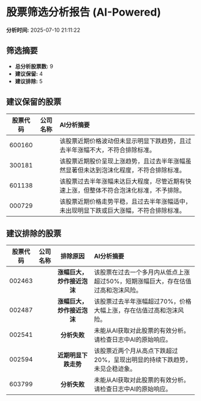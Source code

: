 # 股票筛选分析报告 (AI-Powered)

**分析时间:** 2025-07-10 21:11:22

## 筛选摘要

- **总分析股票数:** 9
- **建议保留:** 4
- **建议排除:** 5

## 建议保留的股票

| 股票代码 | 公司名称 | AI分析摘要 |
|:---:|:---:|:---|
| 600160 |  | 该股票近期价格波动但未显示明显下跌趋势，且过去半年涨幅不大，不符合排除标准。 |
| 300181 |  | 该股票近期股价呈现上涨趋势，且过去半年涨幅虽然显著但未达到泡沫化程度，不符合排除标准。 |
| 601138 |  | 该股票过去半年涨幅未达巨大程度，尽管近期有快速上涨，但整体不符合泡沫化标准，不予排除。 |
| 000729 |  | 该股票近期价格走势平稳，且过去半年涨幅适中，未出现明显下跌或巨大涨幅，不符合排除标准。 |

## 建议排除的股票

| 股票代码 | 公司名称 | 排除原因 | AI分析摘要 |
|:---:|:---:|:---:|:---|
| 002463 |  | **涨幅巨大，炒作接近泡沫** | 该股票在过去一个多月内从低点上涨超过50%，短期涨幅巨大，存在估值过高和泡沫风险。 |
| 002487 |  | **涨幅巨大，炒作接近泡沫** | 该股票过去半年涨幅超过70%，价格大幅上涨，存在估值过高和泡沫风险。 |
| 002541 |  | **分析失败** | 未能从AI获取对此股票的有效分析。请检查日志中AI的原始响应。 |
| 002594 |  | **近期明显下跌走势** | 该股票近两个月从高点下跌超过20%，呈现出明显的持续下跌趋势，未见企稳迹象。 |
| 603799 |  | **分析失败** | 未能从AI获取对此股票的有效分析。请检查日志中AI的原始响应。 |
